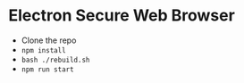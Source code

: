 # Electron Secure Web Browser 

- Clone the repo
- `npm install`
- `bash ./rebuild.sh`
- `npm run start`

